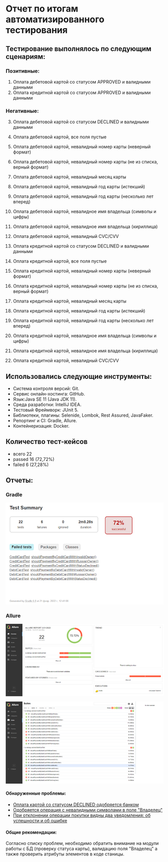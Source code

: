 # Отчет по итогам автоматизированного тестирования

## Тестирование выполнялось по следующим сценариям:

### Позитивные:
1. Оплата дебетовой картой со статусом APPROVED и валидными данными
2. Оплата кредитной картой со статусом APPROVED и валидными данными

### Негативные:
3. Оплата дебетовой картой со статусом DECLINED и валидными данными
4. Оплата дебетовой картой, все поля пустые
5. Оплата дебетовой картой, невалидный номер карты (неверный формат)
6. Оплата дебетовой картой, невалидный номер карты (не из списка, верный формат)
7. Оплата дебетовой картой, невалидный месяц карты
8. Оплата дебетовой картой, невалидный год карты (истекший)
9. Оплата дебетовой картой, невалидный год карты (несколько лет вперед)
10. Оплата дебетовой картой, невалидное имя владельца (символы и цифры)
11. Оплата дебетовой картой, невалидное имя владельца (кириллица)
12. Оплата дебетовой картой, невалидный CVC/CVV

13. Оплата кредитной картой со статусом DECLINED и валидными данными
14. Оплата кредитной картой, все поля пустые
15. Оплата кредитной картой, невалидный номер карты (неверный формат)
16. Оплата кредитной картой, невалидный номер карты (не из списка, верный формат)
17. Оплата кредитной картой, невалидный месяц карты
18. Оплата кредитной картой, невалидный год карты (истекший)
19. Оплата кредитной картой, невалидный год карты (несколько лет вперед)
20. Оплата кредитной картой, невалидное имя владельца (символы и цифры)
21. Оплата кредитной картой, невалидное имя владельца (кириллица)
22. Оплата кредитной картой, невалидный CVC/CVV


## Использовались следующие инструменты:

* Система контроля версий: Git.
* Сервис онлайн-хостинга: GitHub.
* Язык:Java SE 11 (Java JDK 11).
* Среда разработки: IntelliJ IDEA.
* Тестовый Фреймворк: JUnit 5.
* Библиотеки, плагины: Selenide, Lombok, Rest Assured, JavaFaker.
* Репортинг и CI: Gradle, Allure.
* Контейнеризация: Docker.

## **Количество тест-кейсов**

* всего 22
* passed 16 (72,72%)
* failed 6 (27,28%)

## **Отчеты:**
### **Gradle**

![Gradle](../artifacts/Gradle.png)

### **Allure**

![overview](../artifacts/overview.png)

![Suites](../artifacts/Suites.png)

#### **Обнаруженные проблемы:**
- [Оплата картой со статусом DECLINED одобряется банком](https://github.com/EvgeniaRepina/QADiploma/issues/2#issue-1145837968)
- [Одобряется операция с невалидными символами в поле "Владелец"](https://github.com/EvgeniaRepina/QADiploma/issues/3#issue-1145899939)
- [При отклонении операции покупки видны два уведомления: об успешности и об ошибке](https://github.com/EvgeniaRepina/QADiploma/issues/4#issue-1145961233)

#### **Общие рекомендации:**
Согласно списку проблем, необходимо обратить внимание на модули работы с БД (проверку статуса карты), валидацию поля 
"Владелец" а также проверить атрибуты элементов в коде станицы. 
